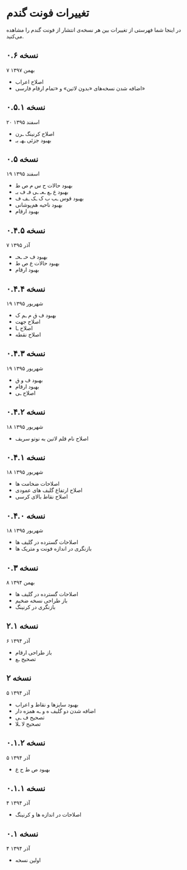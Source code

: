 تغییرات فونت گندم
=================

در اینجا شما فهرستی از تغییرات بین هر نسخه‌ی انتشار از فونت گندم را مشاهده می‌کنید.

نسخه ۰.۶
--------
۷ بهمن ۱۳۹۷

- اصلاح اعراب
- اضافه شدن نسخه‌های «بدون لاتین» و «تمام ارقام فارسی»

نسخه ۰.۵.۱
----------
۲۰ اسفند ۱۳۹۵

- اصلاح کرنینگ ـرن
- بهبود جزئی ـهـ بـ

نسخه ۰.۵
--------
۱۹ اسفند ۱۳۹۵

- بهبود حالات ح س م ص ط
- بهبود ع ـع ـعـ ـی فـ ف بـ
- بهبود قوس ـب ب ک ـک ـف ف
- بهبود ناحیه هم‌پوشانی
- بهبود ارقام

نسخه ۰.۴.۵
----------
۷ آذر ۱۳۹۵

- بهبود ف حـ ـحـ
- بهبود حالات ع ص ط
- بهبود ارقام

نسخه ۰.۴.۴
----------
۱۹ شهریور ۱۳۹۵

- بهبود ف ق م ـم ک
- اصلاح جهت
- اصلاح ـا
- اصلاح نقطه

نسخه ۰.۴.۳
----------
۱۹ شهریور ۱۳۹۵

- بهبود ف و ق
- بهبود ارقام
- اصلاح ـی

نسخه ۰.۴.۲
----------
۱۸ شهریور ۱۳۹۵

- اصلاح نام قلم لاتین به نوتو سریف

نسخه ۰.۴.۱
----------
۱۸ شهریور ۱۳۹۵

- اصلاحات ضخامت ها
- اصلاح ارتفاع گلیف های عمودی
- اصلاح نقاط بالای کرسی

نسخه ۰.۴.۰
----------
۱۸ شهریور ۱۳۹۵

- اصلاحات گسترده در گلیف ها
- بازنگری در اندازه فونت و متریک ها

نسخه ۰.۳
--------
۸ بهمن ۱۳۹۴

- اصلاحات گسترده در گلیف ها
- باز طراحی نسخه ضخیم
- بازنگری در کرنینگ

نسخه ۲.۱
--------
۶ آذر ۱۳۹۴

- باز طراحی ارقام
- تصحیح ـع

نسخه ۲
------
۵ آذر ۱۳۹۴

- بهبود سایزها و نقاط و اعراب
- اضافه شدن دو گلیف ه و ـه همزه دار
- تصحیح ف ـی
- تصحیح لا ـلا

نسخه ۰.۱.۲
----------
۵ آذر ۱۳۹۴

- بهبود ص ط ح ع

نسخه ۰.۱.۱
----------
۴ آذر ۱۳۹۴

- اصلاحات در اندازه ها و کرنینگ

نسخه ۰.۱
--------
۴ آذر ۱۳۹۴

- اولین نسخه
